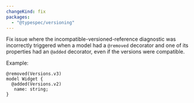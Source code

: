```yaml
---
changeKind: fix
packages:
  - "@typespec/versioning"
---
```


Fix issue where the incompatible-versioned-reference diagnostic was incorrectly triggered when a model had a `@removed` decorator and one of its properties had an `@added` decorator, even if the versions were compatible.

Example:
```tsp
@removed(Versions.v3)
model Widget {
  @added(Versions.v2)
   name: string;
}
```
